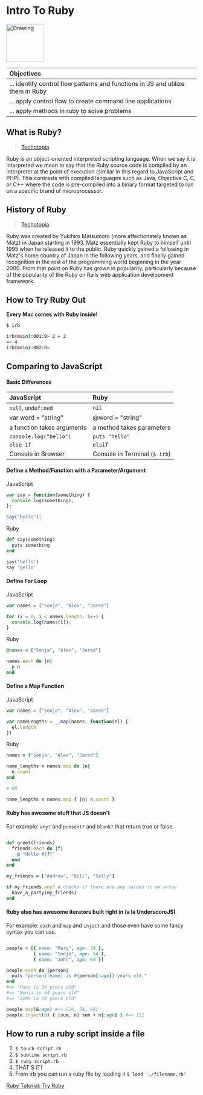 # Intro To Ruby

<img src="https://www.appsurfer.com/assets/main_landing/rubyLogo2-56b1015daf5f9c22d0225c6abe822307.gif" alt="Drawing" style="width: 100px;"/>

| Objectives |
|:--- |
| ... identify control flow patterns and functions in JS and utilize them in Ruby |
| ... apply control flow to create command line applications |
| ... apply methods in ruby to solve problems |

## What is Ruby?
> [Techotopia](http://www.techotopia.com/index.php/What_is_Ruby%3F)

Ruby is an object-oriented interpreted scripting language. When we say it is interpreted we mean to say that the Ruby source code is compiled by an interpreter at the point of execution (similar in this regard to JavaScript and PHP). This contrasts with compiled languages such as Java, Objective C, C, or C++ where the code is pre-compiled into a binary format targeted to run on a specific brand of microprocessor.

## History of Ruby
> [Techotopia](http://www.techotopia.com/index.php/What_is_Ruby%3F)

Ruby was created by Yukihiro Matsumoto (more affectionately known as Matz) in Japan starting in 1993. Matz essentially kept Ruby to himself until 1995 when he released it to the public. Ruby quickly gained a following in Matz's home country of Japan in the following years, and finally gained recognition in the rest of the programming world beginning in the year 2000. From that point on Ruby has grown in popularity, particularly because of the popularity of the Ruby on Rails web application development framework.

## How to Try Ruby Out

**Every Mac comes with Ruby inside!**

```bash
$ irb

irb(main):001:0> 2 + 2
=> 4
irb(main):002:0>
```


## Comparing to JavaScript

#### Basic Differences

| JavaScript | Ruby |
|:--- |:--- |
| ```null```, ```undefined``` | ```nil``` |
| var word = "string"  | @word = "string"  |
| a function takes arguments | a method takes parameters |
| ```console.log("hello")```  | ```puts "hello"``` |
| ```else if``` | ```elsif``` |
| Console in Browser | Console in Terminal (```$ irb```) |

#### Define a Method/Function with a Parameter/Argument

JavaScript
```js
var say = function(something) {
  console.log(something);
};

say("hello");
```

Ruby
```ruby
def say(something)
  puts something
end

say('hello')
say 'gello'
```

#### Define For Loop

JavaScript
```js
var names = ["Sonja", "Alex", "Jared"]

for (i = 0; i < names.length; i++) {
  console.log(names[i]);
}
```

Ruby
```ruby
@names = ["Sonja", "Alex", "Jared"]

names.each do |n|
  p n
end
```

#### Define a Map Function

JavaScript
```js
var names = ["Sonja", "Alex", "Jared"]

var nameLengths = _.map(names, function(el) {
  el.length
})
```

Ruby
```ruby
names = ["Sonja", "Alex", "Jared"]

name_lengths = names.map do |n|
  n.count
end

# OR

name_lengths = names.map { |n| n.count }

```

#### Ruby has awesome stuff that JS doesn't

For example: ```any?``` and ```present?``` and ```blank?``` that return true or false.

```ruby

def greet(friends)
  friends.each do |f|
    p "Hello #{f}"
  end
end

my_friends = ["Andrew", "Bill", "Sally"]

if my_friends.any? # checks if there are any values in an array
  have_a_party(my_friends)
end

```

#### Ruby also has awesome iterators built right in (a la UnderscoreJS)

For example: ```each``` and ```map``` and ```inject``` and those even have some fancy syntax you can use.

```ruby

people = [{ name: "Mary", age: 34 },
          { name: "Sonja", age: 54 },
          { name: "John", age: 64 }]

people.each do |person|
  puts "person[:name] is #{person[:age]} years old."
end
#=> "Mary is 34 years old"
#=> "Sonja is 54 years old"
#=> "John is 64 years old"

people.map(&:age) #=> [34, 54, 64]
people.inject(0) { |sum, n| sum + n[:age] } #=> 152

```

## How to run a ruby script inside a file
1. ```$ touch script.rb```
2. ```$ sublime script.rb```
3. ```$ ruby script.rb```
4. THAT'S IT!
5. From irb you can run a ruby file by loading it ```$ load './filename.rb'```


[Ruby Tutorial: Try Ruby](http://tryruby.org/)
